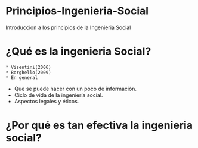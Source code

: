 # Principios-Ingenieria-Social
Introduccion a los principios de la Ingenieria Social


# ¿Qué es la ingenieria Social?
    * Visentini(2006)
    * Borghello(2009)
    * En general
* Que se puede hacer con un poco de información.
* Ciclo de vida de la ingeniería social.
* Aspectos legales y éticos.

# ¿Por qué es tan efectiva la ingenieria social?